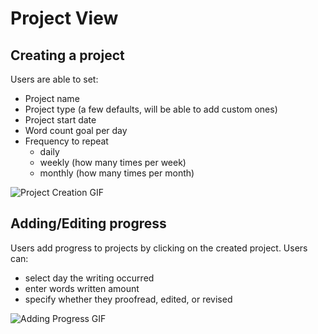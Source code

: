 # Project View

## Creating a project
Users are able to set:
- Project name
- Project type
    (a few defaults, will be able to add custom ones)
- Project start date
- Word count goal per day
- Frequency to repeat
    - daily
    - weekly (how many times per week)
    - monthly (how many times per month)
    
![Project Creation GIF](/project-view_create.gif)

## Adding/Editing progress
Users add progress to projects by clicking on the created project.
Users can:
- select day the writing occurred
- enter words written amount
- specify whether they proofread, edited, or revised

![Adding Progress GIF](/project-view_progress.gif)
